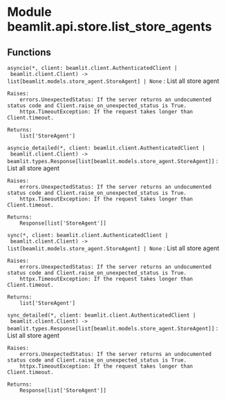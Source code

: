 Module beamlit.api.store.list_store_agents
==========================================

Functions
---------

`asyncio(*, client: beamlit.client.AuthenticatedClient | beamlit.client.Client) ‑> list[beamlit.models.store_agent.StoreAgent] | None`
:   List all store agent
    
    Raises:
        errors.UnexpectedStatus: If the server returns an undocumented status code and Client.raise_on_unexpected_status is True.
        httpx.TimeoutException: If the request takes longer than Client.timeout.
    
    Returns:
        list['StoreAgent']

`asyncio_detailed(*, client: beamlit.client.AuthenticatedClient | beamlit.client.Client) ‑> beamlit.types.Response[list[beamlit.models.store_agent.StoreAgent]]`
:   List all store agent
    
    Raises:
        errors.UnexpectedStatus: If the server returns an undocumented status code and Client.raise_on_unexpected_status is True.
        httpx.TimeoutException: If the request takes longer than Client.timeout.
    
    Returns:
        Response[list['StoreAgent']]

`sync(*, client: beamlit.client.AuthenticatedClient | beamlit.client.Client) ‑> list[beamlit.models.store_agent.StoreAgent] | None`
:   List all store agent
    
    Raises:
        errors.UnexpectedStatus: If the server returns an undocumented status code and Client.raise_on_unexpected_status is True.
        httpx.TimeoutException: If the request takes longer than Client.timeout.
    
    Returns:
        list['StoreAgent']

`sync_detailed(*, client: beamlit.client.AuthenticatedClient | beamlit.client.Client) ‑> beamlit.types.Response[list[beamlit.models.store_agent.StoreAgent]]`
:   List all store agent
    
    Raises:
        errors.UnexpectedStatus: If the server returns an undocumented status code and Client.raise_on_unexpected_status is True.
        httpx.TimeoutException: If the request takes longer than Client.timeout.
    
    Returns:
        Response[list['StoreAgent']]